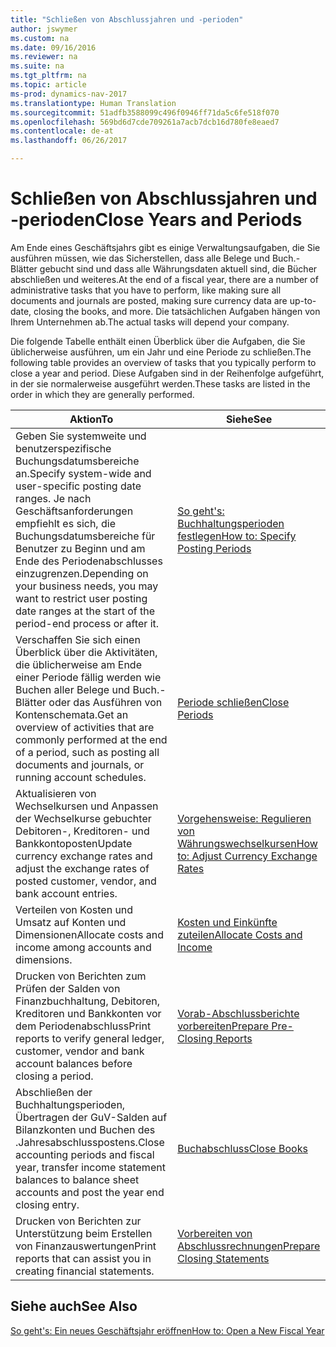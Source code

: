 ```yaml
---
title: "Schließen von Abschlussjahren und -perioden"
author: jswymer
ms.custom: na
ms.date: 09/16/2016
ms.reviewer: na
ms.suite: na
ms.tgt_pltfrm: na
ms.topic: article
ms-prod: dynamics-nav-2017
ms.translationtype: Human Translation
ms.sourcegitcommit: 51adfb3588099c496f0946ff71da5c6fe518f070
ms.openlocfilehash: 569bd6d7cde709261a7acb7dcb16d780fe8eaed7
ms.contentlocale: de-at
ms.lasthandoff: 06/26/2017

---
```

# <a name="close-years-and-periods"></a><span data-ttu-id="5bdcc-102">Schließen von Abschlussjahren und -perioden</span><span class="sxs-lookup"><span data-stu-id="5bdcc-102">Close Years and Periods</span></span>
<span data-ttu-id="5bdcc-103">Am Ende eines Geschäftsjahrs gibt es einige Verwaltungsaufgaben, die Sie ausführen müssen, wie das Sicherstellen, dass alle Belege und Buch.-Blätter gebucht sind und dass alle Währungsdaten aktuell sind, die Bücher abschließen und weiteres.</span><span class="sxs-lookup"><span data-stu-id="5bdcc-103">At the end of a fiscal year, there are a number of administrative tasks that you have to perform, like making sure all documents and journals are posted, making sure currency data are up-to-date, closing the books, and more.</span></span> <span data-ttu-id="5bdcc-104">Die tatsächlichen Aufgaben hängen von Ihrem Unternehmen ab.</span><span class="sxs-lookup"><span data-stu-id="5bdcc-104">The actual tasks will depend your company.</span></span>

<span data-ttu-id="5bdcc-105">Die folgende Tabelle enthält einen Überblick über die Aufgaben, die Sie üblicherweise ausführen, um ein Jahr und eine Periode zu schließen.</span><span class="sxs-lookup"><span data-stu-id="5bdcc-105">The following table provides an overview of tasks that you typically perform to close a year and period.</span></span> <span data-ttu-id="5bdcc-106">Diese Aufgaben sind in der Reihenfolge aufgeführt, in der sie normalerweise ausgeführt werden.</span><span class="sxs-lookup"><span data-stu-id="5bdcc-106">These tasks are listed in the order in which they are generally performed.</span></span>

|<span data-ttu-id="5bdcc-107">Aktion</span><span class="sxs-lookup"><span data-stu-id="5bdcc-107">To</span></span>     |<span data-ttu-id="5bdcc-108">Siehe</span><span class="sxs-lookup"><span data-stu-id="5bdcc-108">See</span></span>                   |
|-------|----------------------|
|<span data-ttu-id="5bdcc-109">Geben Sie systemweite und benutzerspezifische Buchungsdatumsbereiche an.</span><span class="sxs-lookup"><span data-stu-id="5bdcc-109">Specify system-wide and user-specific posting date ranges.</span></span> <span data-ttu-id="5bdcc-110">Je nach Geschäftsanforderungen empfiehlt es sich, die Buchungsdatumsbereiche für Benutzer zu Beginn und am Ende des Periodenabschlusses einzugrenzen.</span><span class="sxs-lookup"><span data-stu-id="5bdcc-110">Depending on your business needs, you may want to restrict user posting date ranges at the start of the period-end process or after it.</span></span>|[<span data-ttu-id="5bdcc-111">So geht's: Buchhaltungsperioden festlegen</span><span class="sxs-lookup"><span data-stu-id="5bdcc-111">How to: Specify Posting Periods</span></span>](finance-setup-how-specify-posting-periods.md)|
|<span data-ttu-id="5bdcc-112">Verschaffen Sie sich einen Überblick über die Aktivitäten, die üblicherweise am Ende einer Periode fällig werden wie Buchen aller Belege und Buch.-Blätter oder das Ausführen von Kontenschemata.</span><span class="sxs-lookup"><span data-stu-id="5bdcc-112">Get an overview of activities that are commonly performed at the end of a period, such as posting all documents and journals, or running account schedules.</span></span>|[<span data-ttu-id="5bdcc-113">Periode schließen</span><span class="sxs-lookup"><span data-stu-id="5bdcc-113">Close Periods</span></span>](year-how-complete-period-end-processes.md)|
|<span data-ttu-id="5bdcc-114">Aktualisieren von Wechselkursen und Anpassen der Wechselkurse gebuchter Debitoren-, Kreditoren- und Bankkontoposten</span><span class="sxs-lookup"><span data-stu-id="5bdcc-114">Update currency exchange rates and adjust the exchange rates of posted customer, vendor, and bank account entries.</span></span>|[<span data-ttu-id="5bdcc-115">Vorgehensweise: Regulieren von Währungswechselkursen</span><span class="sxs-lookup"><span data-stu-id="5bdcc-115">How to: Adjust Currency Exchange Rates</span></span>](finance-setup-setup-currencies.md)|
|<span data-ttu-id="5bdcc-116">Verteilen von Kosten und Umsatz auf Konten und Dimensionen</span><span class="sxs-lookup"><span data-stu-id="5bdcc-116">Allocate costs and income among accounts and dimensions.</span></span>|[<span data-ttu-id="5bdcc-117">Kosten und Einkünfte zuteilen</span><span class="sxs-lookup"><span data-stu-id="5bdcc-117">Allocate Costs and Income</span></span>](year-allocate-costs-income.md)|
|<span data-ttu-id="5bdcc-118">Drucken von Berichten zum Prüfen der Salden von Finanzbuchhaltung, Debitoren, Kreditoren und Bankkonten vor dem Periodenabschluss</span><span class="sxs-lookup"><span data-stu-id="5bdcc-118">Print reports to verify general ledger, customer, vendor and bank account balances before closing a period.</span></span>|[<span data-ttu-id="5bdcc-119">Vorab-Abschlussberichte vorbereiten</span><span class="sxs-lookup"><span data-stu-id="5bdcc-119">Prepare Pre-Closing Reports</span></span>](year-prepare-preclose-reports.md)|
|<span data-ttu-id="5bdcc-120">Abschließen der Buchhaltungsperioden, Übertragen der GuV-Salden auf Bilanzkonten und Buchen des .Jahresabschlusspostens.</span><span class="sxs-lookup"><span data-stu-id="5bdcc-120">Close accounting periods and fiscal year, transfer income statement balances to balance sheet accounts and post the year end closing entry.</span></span>|[<span data-ttu-id="5bdcc-121">Buchabschluss</span><span class="sxs-lookup"><span data-stu-id="5bdcc-121">Close Books</span></span>](year-close-books.md)|
|<span data-ttu-id="5bdcc-122">Drucken von Berichten zur Unterstützung beim Erstellen von Finanzauswertungen</span><span class="sxs-lookup"><span data-stu-id="5bdcc-122">Print reports that can assist you in creating financial statements.</span></span>|[<span data-ttu-id="5bdcc-123">Vorbereiten von Abschlussrechnungen</span><span class="sxs-lookup"><span data-stu-id="5bdcc-123">Prepare Closing Statements</span></span>](year-prepare-close-statements.md)|

## <a name="see-also"></a><span data-ttu-id="5bdcc-124">Siehe auch</span><span class="sxs-lookup"><span data-stu-id="5bdcc-124">See Also</span></span>
[<span data-ttu-id="5bdcc-125">So geht's: Ein neues Geschäftsjahr eröffnen</span><span class="sxs-lookup"><span data-stu-id="5bdcc-125">How to: Open a New Fiscal Year</span></span>](finance-setup-how-open-new-fiscal-year.md)

